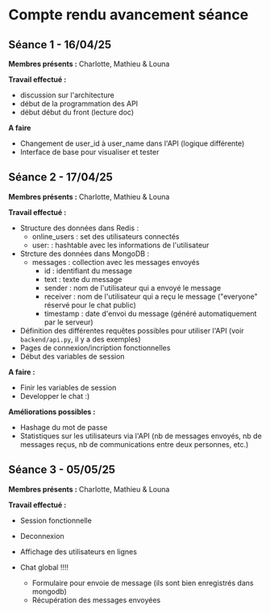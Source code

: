 # Compte rendu avancement séance

## Séance 1 - 16/04/25

**Membres présents :** Charlotte, Mathieu & Louna

**Travail effectué :**
- discussion sur l'architecture
- début de la programmation des API
- début début du front (lecture doc)

**A faire**
- Changement de user_id à user_name dans l'API (logique différente)
- Interface de base pour visualiser et tester

## Séance 2 - 17/04/25

**Membres présents :** Charlotte, Mathieu & Louna

**Travail effectué :**
- Structure des données dans Redis :
    - online_users : set des utilisateurs connectés
    - user:<nom> <password> : hashtable avec les informations de l'utilisateur
- Strcture des données dans MongoDB :
    - messages : collection avec les messages envoyés
        - id : identifiant du message
        - text : texte du message
        - sender : nom de l'utilisateur qui a envoyé le message
        - receiver : nom de l'utilisateur qui a reçu le message ("everyone" réservé pour le chat public)
        - timestamp : date d'envoi du message (généré automatiquement par le serveur)
- Définition des différentes requêtes possibles pour utiliser l'API (voir `backend/api.py`, il y a des exemples)
- Pages de connexion/incription fonctionnelles
- Début des variables de session

**A faire :**
- Finir les variables de session
- Developper le chat :)

**Améliorations possibles :**
- Hashage du mot de passe
- Statistiques sur les utilisateurs via l'API (nb de messages envoyés, nb de messages reçus, nb de communications entre deux personnes, etc.)


## Séance 3 - 05/05/25

**Membres présents :** Charlotte, Mathieu & Louna

**Travail effectué :**
- Session fonctionnelle 
- Deconnexion
- Affichage des utilisateurs en lignes

- Chat global !!!!
    - Formulaire pour envoie de message (ils sont bien enregistrés dans mongodb)
    - Récupération des messages envoyées
